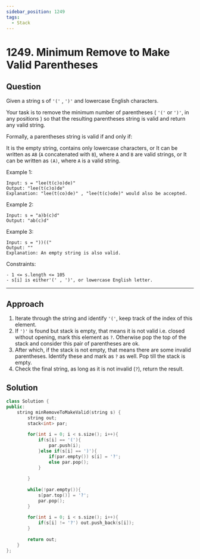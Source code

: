 ```yaml
---
sidebar_position: 1249
tags:
  - Stack
---
```


# 1249. Minimum Remove to Make Valid Parentheses

## Question 
Given a string s of `'('` , `')'` and lowercase English characters.

Your task is to remove the minimum number of parentheses ( `'('` or `')'`, in any positions ) so that the resulting parentheses string is valid and return any valid string.

Formally, a parentheses string is valid if and only if:

It is the empty string, contains only lowercase characters, or
It can be written as `AB` (`A` concatenated with `B`), where `A` and `B` are valid strings, or
It can be written as `(A)`, where `A` is a valid string.

Example 1:
```
Input: s = "lee(t(c)o)de)"
Output: "lee(t(c)o)de"
Explanation: "lee(t(co)de)" , "lee(t(c)ode)" would also be accepted.
```
Example 2:
```
Input: s = "a)b(c)d"
Output: "ab(c)d"
```
Example 3:
```
Input: s = "))(("
Output: ""
Explanation: An empty string is also valid.
 ```

Constraints:
```
- 1 <= s.length <= 105
- s[i] is either'(' , ')', or lowercase English letter.
```

---

## Approach

1. Iterate through the string and identify `'('`, keep track of the index of this element.
2. If `')'` is found but stack is empty, that means it is not valid i.e. closed without opening, mark this element as `?`. Otherwise pop the top of the stack and consider this pair of parentheses are ok.
3. After which, if the stack is not empty, that means there are some invalid parentheses. Identify these and mark as `?` as well. Pop till the stack is empty.
4. Check the final string, as long as it is not invalid (`?`), return the result.

## Solution

```cpp
class Solution {
public:
    string minRemoveToMakeValid(string s) {
        string out;
        stack<int> par;
        
        for(int i = 0; i < s.size(); i++){
            if(s[i] == '('){
                par.push(i);
            }else if(s[i] == ')'){
                if(par.empty()) s[i] = '?';
                else par.pop();
            }
    
        }
        
        while(!par.empty()){
            s[par.top()] = '?';
            par.pop();
        }
        
        for(int i = 0; i < s.size(); i++){
            if(s[i] != '?') out.push_back(s[i]);
        }
        
        return out;
    }
};
```